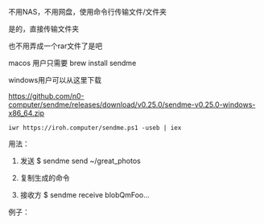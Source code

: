 不用NAS，不用网盘，使用命令行传输文件/文件夹

是的，直接传输文件夹

也不用弄成一个rar文件了是吧

macos 用户只需要 brew install sendme

windows用户可以从这里下载

https://github.com/n0-computer/sendme/releases/download/v0.25.0/sendme-v0.25.0-windows-x86_64.zip

```
iwr https://iroh.computer/sendme.ps1 -useb | iex
```

用法：

1. 发送
$ sendme send ~/great_photos

2. 复制生成的命令

3. 接收方
$ sendme receive blobQmFoo...

例子：
